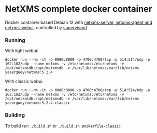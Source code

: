 # NetXMS complete docker container
Docker container based Debian 12 with [netxms-server, netxms-agent and netxms-webui](https://netxms.com), controlled by [supervisord](https://supervisord.org)

### Running
With light webui:
```
docker run --rm -it -p 8080:8080 -p 4700:4700/tcp -p 514:514/udp -p 162:162/udp --name netxms -v /etc/netxms:/etc/netxms -v /opt/netxmsdb:/opt/netxmsdb -v /var/lib/netxms:/var/lib/netxms yaserguey/netxms:5.2.4
```

With classic webui:
```
docker run --rm -it -p 8080:8080 -p 4700:4700/tcp -p 514:514/udp -p 162:162/udp --name netxms -v /etc/netxms:/etc/netxms -v /opt/netxmsdb:/opt/netxmsdb -v /var/lib/netxms:/var/lib/netxms yaserguey/netxms:5.2.4-classic
```

### Building
To build run `./build.sh` or `./build.sh Dockerfile-classic`
